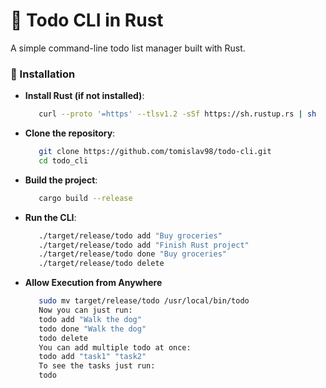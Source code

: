 # 📝 Todo CLI in Rust

A simple command-line todo list manager built with Rust.

### 🚀 Installation

   
   *  **Install Rust (if not installed)**:
      ```sh
         curl --proto '=https' --tlsv1.2 -sSf https://sh.rustup.rs | sh
   * **Clone the repository**:
      ```sh
         git clone https://github.com/tomislav98/todo-cli.git
         cd todo_cli
   *  **Build the project**:
      ```sh
         cargo build --release
   * **Run the CLI**:
      ```sh
         ./target/release/todo add "Buy groceries"
         ./target/release/todo add "Finish Rust project"
         ./target/release/todo done "Buy groceries"
         ./target/release/todo delete
   * **Allow Execution from Anywhere**
      ```sh
         sudo mv target/release/todo /usr/local/bin/todo
         Now you can just run:
         todo add "Walk the dog"
         todo done "Walk the dog"
         todo delete
         You can add multiple todo at once:
         todo add "task1" "task2"
         To see the tasks just run:
         todo
